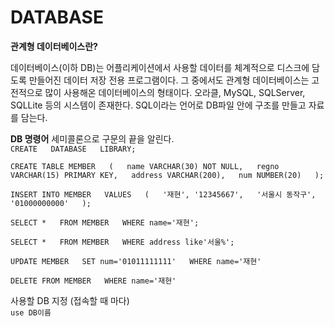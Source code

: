 DATABASE
====================================
**관계형 데이터베이스란?**

데이터베이스(이하 DB)는 어플리케이션에서 사용할 데이터를 체계적으로 디스크에 담도록 만들어진 데이터 저장 전용 프로그램이다. 그 중에서도 관계형 데이터베이스는 고전적으로 많이 사용해온 데이터베이스의 형태이다. 오라클, MySQL, SQLServer, SQLLite 등의 시스템이 존재한다. SQL이라는 언어로 DB파일 안에 구조를 만들고 자료를 담는다.

**DB 명령어**
세미콜론으로 구문의 끝을 알린다.  
`CREATE  
DATABASE  
LIBRARY;`  

`CREATE TABLE MEMBER  
(  
  name VARCHAR(30) NOT NULL,  
  regno VARCHAR(15) PRIMARY KEY,  
  address VARCHAR(200),  
  num NUMBER(20)  
 );`
 
 `INSERT INTO MEMBER  
 VALUES  
 (  
   '재현',
   '12345667',  
   '서울시 동작구',  
   '01000000000'  
 );`
 
 `SELECT *  
 FROM MEMBER  
 WHERE name='재현';  `
 
 `SELECT *  
 FROM MEMBER  
 WHERE address like'서울%';  `
 
 `UPDATE MEMBER  
 SET num='01011111111'  
 WHERE name='재현'`
 
 `DELETE FROM MEMBER  
 WHERE name='재현'  `
 

사용할 DB 지정 (접속할 때 마다)  
`use DB이름`
